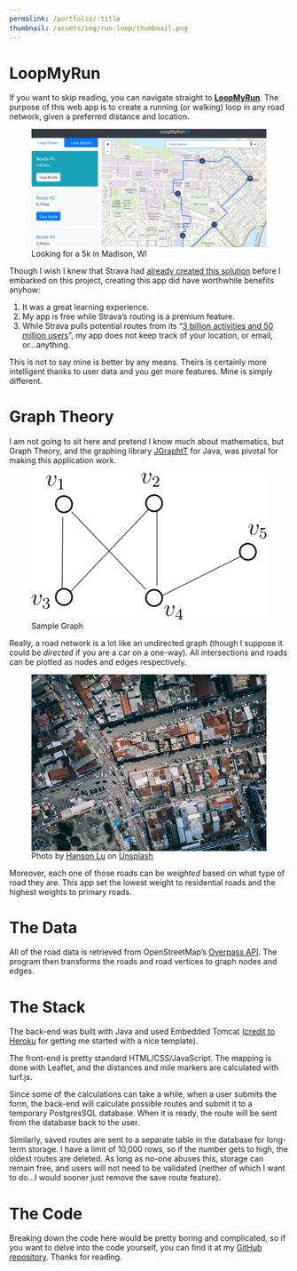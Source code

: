 ```yaml
---
permalink: /portfolio/:title
thumbnail: /assets/img/run-loop/thumbnail.png
---
```


LoopMyRun
=========

If you want to skip reading, you can navigate straight to [**LoopMyRun**](https://loopmyrun.herokuapp.com). The purpose of this web app is to create a running (or walking) loop in any road network, given a preferred distance and location.

<figure>
  <img src="/assets/img/run-loop/preview.png" alt="madison, wi"/>
  <figcaption>Looking for a 5k in Madison, WI</figcaption>
</figure>

Though I wish I knew that Strava had [already created this solution](https://blog.strava.com/routes/) before I embarked on this project, creating this app did have worthwhile benefits anyhow:

1.  It was a great learning experience.
2.  My app is free while Strava’s routing is a premium feature.
3.  While Strava pulls potential routes from its “[3 billion activities and 50 million users](https://cyclingtips.com/2020/03/strava-overhauls-routes-feature-with-loop-suggestions/)”, my app does not keep track of your location, or email, or…anything.

This is not to say mine is better by any means. Theirs is certainly more intelligent thanks to user data and you get more features. Mine is simply different.

Graph Theory
============

I am not going to sit here and pretend I know much about mathematics, but Graph Theory, and the graphing library [JGraphtT](https://jgrapht.org/) for Java, was pivotal for making this application work.

<figure>
  <img src="/assets/img/run-loop/nodes.png" alt="nodes in graph theory"/>
  <figcaption>Sample Graph</figcaption>
</figure>

Really, a road network is a lot like an undirected graph (though I suppose it could be _directed_ if you are a car on a one-way). All intersections and roads can be plotted as nodes and edges respectively.

<figure>
  <img align="left" src="/assets/img/run-loop/street-grid.jfif" alt="nodes in graph theory"/>
  <figcaption>Photo by <a href="https://unsplash.com/@hansonluu?utm_source=medium&utm_medium=referral">Hanson Lu</a> on <a href="https://unsplash.com?utm_source=medium&utm_medium=referral">Unsplash</a></figcaption>
</figure>

Moreover, each one of those roads can be _weighted_ based on what type of road they are. This app set the lowest weight to residential roads and the highest weights to primary roads.

The Data
========

All of the road data is retrieved from OpenStreetMap’s [Overpass API](https://wiki.openstreetmap.org/wiki/Overpass_API). The program then transforms the roads and road vertices to graph nodes and edges.

The Stack
=========

The back-end was built with Java and used Embedded Tomcat ([credit to Heroku](https://devcenter.heroku.com/articles/create-a-java-web-application-using-embedded-tomcat) for getting me started with a nice template).

The front-end is pretty standard HTML/CSS/JavaScript. The mapping is done with Leaflet, and the distances and mile markers are calculated with turf.js.

Since some of the calculations can take a while, when a user submits the form, the back-end will calculate possible routes and submit it to a temporary PostgresSQL database. When it is ready, the route will be sent from the database back to the user.

Similarly, saved routes are sent to a separate table in the database for long-term storage. I have a limit of 10,000 rows, so if the number gets to high, the oldest routes are deleted. As long as no-one abuses this, storage can remain free, and users will not need to be validated (neither of which I want to do…I would sooner just remove the save route feature).

The Code
========

Breaking down the code here would be pretty boring and complicated, so if you want to delve into the code yourself, you can find it at my [GitHub repository](https://github.com/freestok/loopmyrun). Thanks for reading.
